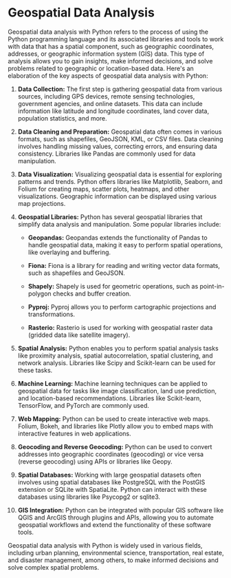 
# Geospatial Data Analysis

Geospatial data analysis with Python refers to the process of using the Python programming language and its associated libraries and tools to work with data that has a spatial component, such as geographic coordinates, addresses, or geographic information system (GIS) data. This type of analysis allows you to gain insights, make informed decisions, and solve problems related to geographic or location-based data. Here's an elaboration of the key aspects of geospatial data analysis with Python:

1. **Data Collection:** The first step is gathering geospatial data from various sources, including GPS devices, remote sensing technologies, government agencies, and online datasets. This data can include information like latitude and longitude coordinates, land cover data, population statistics, and more.

2. **Data Cleaning and Preparation:** Geospatial data often comes in various formats, such as shapefiles, GeoJSON, KML, or CSV files. Data cleaning involves handling missing values, correcting errors, and ensuring data consistency. Libraries like Pandas are commonly used for data manipulation.

3. **Data Visualization:** Visualizing geospatial data is essential for exploring patterns and trends. Python offers libraries like Matplotlib, Seaborn, and Folium for creating maps, scatter plots, heatmaps, and other visualizations. Geographic information can be displayed using various map projections.

4. **Geospatial Libraries:** Python has several geospatial libraries that simplify data analysis and manipulation. Some popular libraries include:

   - **Geopandas:** Geopandas extends the functionality of Pandas to handle geospatial data, making it easy to perform spatial operations, like overlaying and buffering.

   - **Fiona:** Fiona is a library for reading and writing vector data formats, such as shapefiles and GeoJSON.

   - **Shapely:** Shapely is used for geometric operations, such as point-in-polygon checks and buffer creation.

   - **Pyproj:** Pyproj allows you to perform cartographic projections and transformations.

   - **Rasterio:** Rasterio is used for working with geospatial raster data (gridded data like satellite imagery).

5. **Spatial Analysis:** Python enables you to perform spatial analysis tasks like proximity analysis, spatial autocorrelation, spatial clustering, and network analysis. Libraries like Scipy and Scikit-learn can be used for these tasks.

6. **Machine Learning:** Machine learning techniques can be applied to geospatial data for tasks like image classification, land use prediction, and location-based recommendations. Libraries like Scikit-learn, TensorFlow, and PyTorch are commonly used.

7. **Web Mapping:** Python can be used to create interactive web maps. Folium, Bokeh, and libraries like Plotly allow you to embed maps with interactive features in web applications.

8. **Geocoding and Reverse Geocoding:** Python can be used to convert addresses into geographic coordinates (geocoding) or vice versa (reverse geocoding) using APIs or libraries like Geopy.

9. **Spatial Databases:** Working with large geospatial datasets often involves using spatial databases like PostgreSQL with the PostGIS extension or SQLite with SpatiaLite. Python can interact with these databases using libraries like Psycopg2 or sqlite3.

10. **GIS Integration:** Python can be integrated with popular GIS software like QGIS and ArcGIS through plugins and APIs, allowing you to automate geospatial workflows and extend the functionality of these software tools.

Geospatial data analysis with Python is widely used in various fields, including urban planning, environmental science, transportation, real estate, and disaster management, among others, to make informed decisions and solve complex spatial problems.

